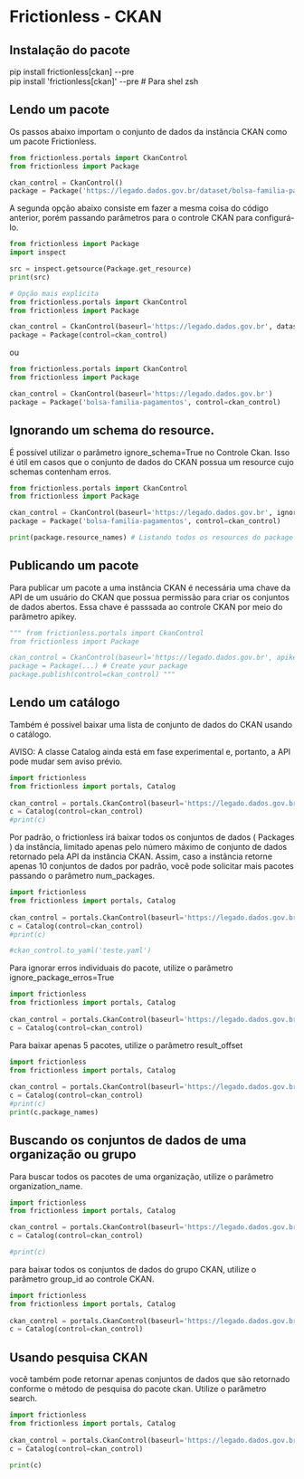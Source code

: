 # Frictionless - CKAN

## Instalação do pacote

pip install frictionless[ckan] --pre<br>
pip install 'frictionless[ckan]' --pre # Para shel zsh

## Lendo um pacote

Os passos abaixo importam o conjunto de dados da instância CKAN como um pacote Frictionless.

```python script
from frictionless.portals import CkanControl
from frictionless import Package

ckan_control = CkanControl()
package = Package('https://legado.dados.gov.br/dataset/bolsa-familia-pagamentos', control=ckan_control) # Cria objeto pacote utilizando a URL do conjunto de dados do CKAN.
```

A segunda opção abaixo consiste em fazer a mesma coisa do código anterior, porém passando parâmetros para o controle CKAN para configurá-lo.

```python script
from frictionless import Package
import inspect

src = inspect.getsource(Package.get_resource)
print(src)

```


```python script
# Opção mais explícita
from frictionless.portals import CkanControl
from frictionless import Package

ckan_control = CkanControl(baseurl='https://legado.dados.gov.br', dataset='bolsa-familia-pagamentos') # Coloca a URL e conjunto de dados em seus respectivos parâmetros.
package = Package(control=ckan_control)
```

ou 

```python script
from frictionless.portals import CkanControl
from frictionless import Package

ckan_control = CkanControl(baseurl='https://legado.dados.gov.br')
package = Package('bolsa-familia-pagamentos', control=ckan_control)
```

## Ignorando um schema do resource.

É possível utilizar o parâmetro ignore_schema=True no Controle Ckan. Isso é útil em casos que o conjunto de dados do CKAN possua um resource cujo schemas contenham erros.

```python script
from frictionless.portals import CkanControl
from frictionless import Package

ckan_control = CkanControl(baseurl='https://legado.dados.gov.br', ignore_schema=True)
package = Package('bolsa-familia-pagamentos', control=ckan_control)

print(package.resource_names) # Listando todos os resources do package ( Conjunto de dados bolsa-familia-pagamentos)
```

## Publicando um pacote

Para publicar um pacote a uma instância CKAN é necessária uma chave da API de um usuário do CKAN que possua permissão para criar os conjuntos de dados abertos. Essa chave é passsada ao controle CKAN por meio do parâmetro apikey.

```python script
""" from frictionless.portals import CkanControl
from frictionless import Package

ckan_control = CkanControl(baseurl='https://legado.dados.gov.br', apikey='YOUR-SECRET-API-KEY')
package = Package(...) # Create your package
package.publish(control=ckan_control) """
```

## Lendo um catálogo

Também é possível baixar uma lista de conjunto de dados do CKAN usando o catálogo.

AVISO: A classe Catalog ainda está em fase experimental e, portanto, a API pode mudar sem aviso prévio.

```python script
import frictionless
from frictionless import portals, Catalog
    
ckan_control = portals.CkanControl(baseurl='https://legado.dados.gov.br')
c = Catalog(control=ckan_control)
#print(c)
```

Por padrão, o frictionless irá baixar todos os conjuntos de dados ( Packages ) da instância, limitado apenas pelo número máximo de conjunto de dados retornado pela API da instância CKAN. Assim, caso a instância retorne apenas 10 conjuntos de dados por padrão, você pode solicitar mais pacotes passando o parâmetro num_packages.

```python script
import frictionless
from frictionless import portals, Catalog
    
ckan_control = portals.CkanControl(baseurl='https://legado.dados.gov.br', num_packages=5, ignore_package_errors=True)
c = Catalog(control=ckan_control)
#print(c)

#ckan_control.to_yaml('teste.yaml')
```

Para ignorar erros individuais do pacote, utilize o parâmetro ignore_package_erros=True

```python script
import frictionless
from frictionless import portals, Catalog
    
ckan_control = portals.CkanControl(baseurl='https://legado.dados.gov.br', ignore_package_errors=True, num_packages=1000)
c = Catalog(control=ckan_control)
```

Para baixar apenas 5 pacotes, utilize o parâmetro result_offset

```python script
import frictionless
from frictionless import portals, Catalog
    
ckan_control = portals.CkanControl(baseurl='https://legado.dados.gov.br', ignore_package_errors=True, results_offset=5)
c = Catalog(control=ckan_control)
#print(c)
print(c.package_names)
```

## Buscando os conjuntos de dados de uma organização ou grupo

Para buscar todos os pacotes de uma organização, utilize o parâmetro organization_name.

```python script
import frictionless
from frictionless import portals, Catalog

ckan_control = portals.CkanControl(baseurl='https://legado.dados.gov.br', organization_name='agencia-espacial-brasileira-aeb')
c = Catalog(control=ckan_control)

#print(c)
```

para baixar todos os conjuntos de dados do grupo CKAN, utilize o parâmetro group_id ao controle CKAN.

```python script
import frictionless
from frictionless import portals, Catalog
    
ckan_control = portals.CkanControl(baseurl='https://legado.dados.gov.br', group_id='ciencia-informacao-e-comunicacao')
c = Catalog(control=ckan_control)
```

## Usando pesquisa CKAN

você também pode retornar apenas conjuntos de dados que são retornado conforme o método de pesquisa do pacote ckan. Utilize o parâmetro search.

```python string
import frictionless
from frictionless import portals, Catalog
    
ckan_control = portals.CkanControl(baseurl='https://legado.dados.gov.br', search={'q': 'name:bolsa*'})
c = Catalog(control=ckan_control)

print(c)
```